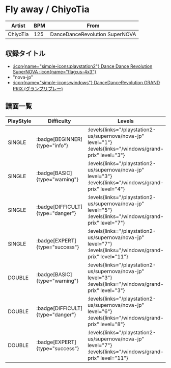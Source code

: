 # Fly away / ChiyoTia

|Artist|BPM|From|
|------|---|----|
|ChiyoTia|125|DanceDanceRevolution SuperNOVA|

## 収録タイトル

- [:icon{name="simple-icons:playstation2"} Dance Dance Revolution SuperNOVA :icon{name="flag:us-4x3"}](/playstation2-us/supernova)
- "nova-jp"
- [:icon{name="simple-icons:windows"} DanceDanceRevolution GRAND PRIX (グランプリプレー)](/windows/grand-prix)

## 譜面一覧

|PlayStyle|Difficulty|Levels|Notes|Movie|
|---------|----------|------|-----|-----|
|SINGLE| :badge[BEGINNER]{type="info"}| :levels{links="/playstation2-us/supernova/nova-jp" level="1"} :levels{links="/windows/grand-prix" level="3"}|100/0||
|SINGLE| :badge[BASIC]{type="warning"}| :levels{links="/playstation2-us/supernova/nova-jp" level="3"} :levels{links="/windows/grand-prix" level="4"}|110/3||
|SINGLE| :badge[DIFFICULT]{type="danger"}| :levels{links="/playstation2-us/supernova/nova-jp" level="5"} :levels{links="/windows/grand-prix" level="7"}|201/29||
|SINGLE| :badge[EXPERT]{type="success"}| :levels{links="/playstation2-us/supernova/nova-jp" level="7"} :levels{links="/windows/grand-prix" level="11"}|330/3||
|DOUBLE| :badge[BASIC]{type="warning"}| :levels{links="/playstation2-us/supernova/nova-jp" level="3"} :levels{links="/windows/grand-prix" level="3"}|113/4||
|DOUBLE| :badge[DIFFICULT]{type="danger"}| :levels{links="/playstation2-us/supernova/nova-jp" level="6"} :levels{links="/windows/grand-prix" level="8"}|205/10||
|DOUBLE| :badge[EXPERT]{type="success"}| :levels{links="/playstation2-us/supernova/nova-jp" level="7"} :levels{links="/windows/grand-prix" level="11"}|297/6||
